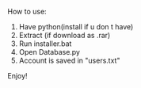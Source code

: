 How to use:

1. Have python(install if u don t have)
2. Extract (if download as .rar)
3. Run installer.bat
4. Open Database.py
5. Account is saved in "users.txt"

Enjoy!
<!---
2wado/2wado is a ✨ special ✨ repository because its `README.md` (this file) appears on your GitHub profile.
You can click the Preview link to take a look at your changes.
--->
